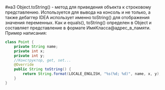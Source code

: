 #на3 
Object.toString() - метод для приведения объекта к строковому представлению. Используется для вывода на консоль и не только, а также дебаггер IDEA использует именно toString() для отображения значения переменных. Как и equals(), toString() определен в Object и составляет представление в формате ИмяКласса@адрес_в_памяти. Пример написания:
```java
class Point {
	private String name;
	private int x;
	private int y;
	//Конструктор, get, set...
	@Override
	public String toString() {
	    return String.format(LOCALE_ENGLISH, "%s(%d; %d)", name, x, y);
	}
}
```